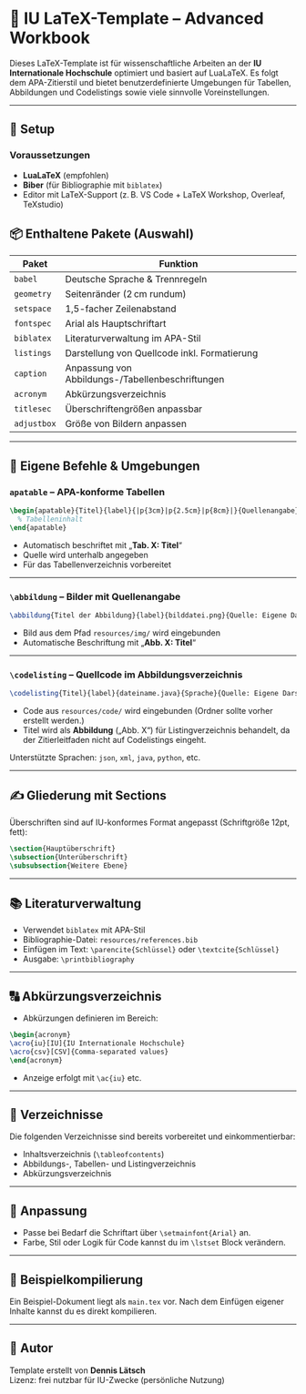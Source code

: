 # 📄 IU LaTeX-Template – Advanced Workbook

Dieses LaTeX-Template ist für wissenschaftliche Arbeiten an der **IU Internationale Hochschule** optimiert und basiert auf LuaLaTeX. Es folgt dem APA-Zitierstil und bietet benutzerdefinierte Umgebungen für Tabellen, Abbildungen und Codelistings sowie viele sinnvolle Voreinstellungen.

---

## 🚀 Setup

### Voraussetzungen

- **LuaLaTeX** (empfohlen)
- **Biber** (für Bibliographie mit `biblatex`)
- Editor mit LaTeX-Support (z. B. VS Code + LaTeX Workshop, Overleaf, TeXstudio)


## 📦 Enthaltene Pakete (Auswahl)

| Paket         | Funktion                                              |
|---------------|-------------------------------------------------------|
| `babel`       | Deutsche Sprache & Trennregeln                       |
| `geometry`    | Seitenränder (2 cm rundum)                           |
| `setspace`    | 1,5-facher Zeilenabstand                             |
| `fontspec`    | Arial als Hauptschriftart                            |
| `biblatex`    | Literaturverwaltung im APA-Stil                      |
| `listings`    | Darstellung von Quellcode inkl. Formatierung         |
| `caption`     | Anpassung von Abbildungs-/Tabellenbeschriftungen     |
| `acronym`     | Abkürzungsverzeichnis                                 |
| `titlesec`    | Überschriftengrößen anpassbar                         |
| `adjustbox`   | Größe von Bildern anpassen                           |

---

## 🧩 Eigene Befehle & Umgebungen

### `apatable` – APA-konforme Tabellen

```latex
\begin{apatable}{Titel}{label}{|p{3cm}|p{2.5cm}|p{8cm}|}{Quellenangabe}
  % Tabelleninhalt
\end{apatable}
```

- Automatisch beschriftet mit „**Tab. X: Titel**“
- Quelle wird unterhalb angegeben
- Für das Tabellenverzeichnis vorbereitet

---

### `\abbildung` – Bilder mit Quellenangabe

```latex
\abbildung{Titel der Abbildung}{label}{bilddatei.png}{Quelle: Eigene Darstellung}
```

- Bild aus dem Pfad `resources/img/` wird eingebunden
- Automatische Beschriftung mit „**Abb. X: Titel**“

---

### `\codelisting` – Quellcode im Abbildungsverzeichnis

```latex
\codelisting{Titel}{label}{dateiname.java}{Sprache}{Quelle: Eigene Darstellung}
```

- Code aus `resources/code/` wird eingebunden (Ordner sollte vorher erstellt werden.)
- Titel wird als **Abbildung** („Abb. X“) für Listingverzeichnis behandelt, da der Zitierleitfaden nicht auf Codelistings eingeht.

Unterstützte Sprachen: `json`, `xml`, `java`, `python`, etc.

---

## ✍️ Gliederung mit Sections

Überschriften sind auf IU-konformes Format angepasst (Schriftgröße 12pt, fett):

```latex
\section{Hauptüberschrift}
\subsection{Unterüberschrift}
\subsubsection{Weitere Ebene}
```

---

## 📚 Literaturverwaltung

- Verwendet `biblatex` mit APA-Stil
- Bibliographie-Datei: `resources/references.bib`
- Einfügen im Text: `\parencite{Schlüssel}` oder `\textcite{Schlüssel}`
- Ausgabe: `\printbibliography`

---

## 🔠 Abkürzungsverzeichnis

- Abkürzungen definieren im Bereich:

```latex
\begin{acronym}
\acro{iu}[IU]{IU Internationale Hochschule}
\acro{csv}[CSV]{Comma-separated values}
\end{acronym}
```

- Anzeige erfolgt mit `\ac{iu}` etc.

---

## 🧳️ Verzeichnisse

Die folgenden Verzeichnisse sind bereits vorbereitet und einkommentierbar:

- Inhaltsverzeichnis (`\tableofcontents`)
- Abbildungs-, Tabellen- und Listingverzeichnis
- Abkürzungsverzeichnis

---

## 🔧 Anpassung

- Passe bei Bedarf die Schriftart über `\setmainfont{Arial}` an.
- Farbe, Stil oder Logik für Code kannst du im `\lstset` Block verändern.

---

## 🧪 Beispielkompilierung

Ein Beispiel-Dokument liegt als `main.tex` vor. Nach dem Einfügen eigener Inhalte kannst du es direkt kompilieren.

---

## 👤 Autor

Template erstellt von **Dennis Lätsch**  
Lizenz: frei nutzbar für IU-Zwecke (persönliche Nutzung)

